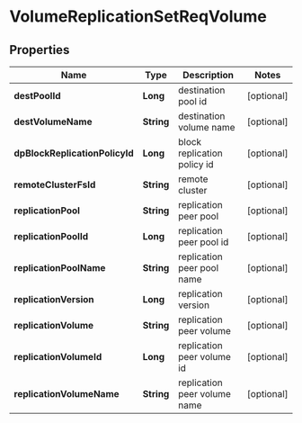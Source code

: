 # VolumeReplicationSetReqVolume

## Properties
Name | Type | Description | Notes
------------ | ------------- | ------------- | -------------
**destPoolId** | **Long** | destination pool id |  [optional]
**destVolumeName** | **String** | destination volume name |  [optional]
**dpBlockReplicationPolicyId** | **Long** | block replication policy id |  [optional]
**remoteClusterFsId** | **String** | remote cluster |  [optional]
**replicationPool** | **String** | replication peer pool |  [optional]
**replicationPoolId** | **Long** | replication peer pool id |  [optional]
**replicationPoolName** | **String** | replication peer pool name |  [optional]
**replicationVersion** | **Long** | replication version |  [optional]
**replicationVolume** | **String** | replication peer volume |  [optional]
**replicationVolumeId** | **Long** | replication peer volume id |  [optional]
**replicationVolumeName** | **String** | replication peer volume name |  [optional]

